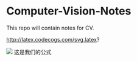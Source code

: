 # Computer-Vision-Notes

This repo will contain notes for CV.

http://latex.codecogs.com/svg.latex?

![](http://latex.codecogs.com/svg.latex?\\frac{1}{1+sin(x)}) 这是我们的公式
